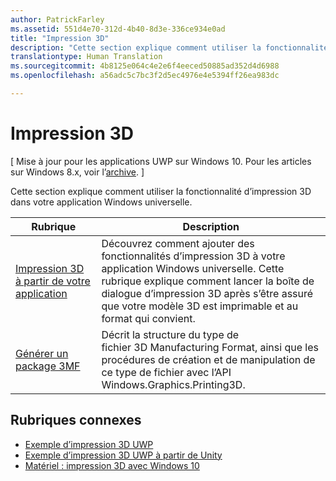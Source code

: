 ```yaml
---
author: PatrickFarley
ms.assetid: 551d4e70-312d-4b40-8d3e-336ce934e0ad
title: "Impression 3D"
description: "Cette section explique comment utiliser la fonctionnalité d’impression 3D dans votre application Windows universelle."
translationtype: Human Translation
ms.sourcegitcommit: 4b8125e064c4e2e6f4eeced50885ad352d4d6988
ms.openlocfilehash: a56adc5c7bc3f2d5ec4976e4e5394ff26ea983dc

---
```

# Impression 3D

\[ Mise à jour pour les applications UWP sur Windows 10. Pour les articles sur Windows 8.x, voir l’[archive](http://go.microsoft.com/fwlink/p/?linkid=619132). \]

Cette section explique comment utiliser la fonctionnalité d’impression 3D dans votre application Windows universelle.

| Rubrique | Description | 
|-------|-------------|
| [Impression 3D à partir de votre application](3d-print-from-app.md) | Découvrez comment ajouter des fonctionnalités d’impression 3D à votre application Windows universelle. Cette rubrique explique comment lancer la boîte de dialogue d’impression 3D après s’être assuré que votre modèle 3D est imprimable et au format qui convient. |
| [Générer un package 3MF](generate-3mf.md) | Décrit la structure du type de fichier 3D Manufacturing Format, ainsi que les procédures de création et de manipulation de ce type de fichier avec l’API Windows.Graphics.Printing3D. |

## Rubriques connexes

* [Exemple d’impression 3D UWP](https://github.com/Microsoft/Windows-universal-samples/tree/master/Samples/3DPrinting)
* [Exemple d’impression 3D UWP à partir de Unity](https://github.com/Microsoft/Windows-universal-samples/tree/master/Samples/3DPrintingFromUnity)
* [Matériel : impression 3D avec Windows 10](https://msdn.microsoft.com/en-us/windows/hardware/bg183398.aspx)
 




<!--HONumber=Jun16_HO4-->


